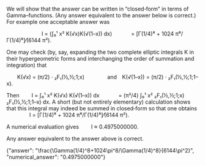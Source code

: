 We will show that the answer can be written in “closed‐form” in terms of Gamma–functions. (Any answer equivalent to the answer below is correct.) For example one acceptable answer was

  
  
  I = (∫₀¹ x² K(√x)K(√(1–x)) dx)
    = [Γ(1/4)⁸ + 1024 π⁸/Γ(1/4)⁸]⁄(6144 π²).

One may check (by, say, expanding the two complete elliptic integrals K in their hypergeometric forms and interchanging the order of summation and integration) that

  K(√x) = (π/2) · ₂F₁(½,½;1;x)
    and K(√(1–x)) = (π/2) · ₂F₁(½,½;1;1–x).

Then
  I = ∫₀¹ x² K(√x) K(√(1–x)) dx
    = (π²/4) ∫₀¹ x² ₂F₁(½,½;1;x) ₂F₁(½,½;1;1–x) dx.
A short (but not entirely elementary) calculation shows that this integral may indeed be summed in closed‐form so that one obtains
  
  I = [Γ(1/4)⁸ + 1024 π⁸/Γ(1/4)⁸]⁄(6144 π²).

A numerical evaluation gives
  I ≈ 0.4975000000.

Any answer equivalent to the answer above is correct.

{"answer": "\\frac{\\Gamma(1/4)^8+1024\\pi^8/\\Gamma(1/4)^8}{6144\\pi^2}", "numerical_answer": "0.4975000000"}
